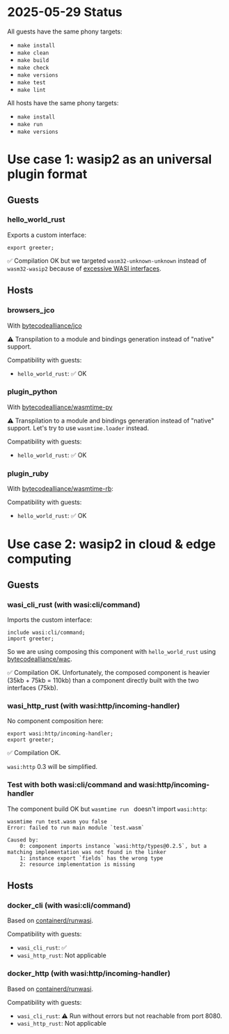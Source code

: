 # 2025-05-29 Status

All guests have the same phony targets:

- `make install`
- `make clean`
- `make build`
- `make check`
- `make versions`
- `make test`
- `make lint`

All hosts have the same phony targets:

- `make install`
- `make run`
- `make versions`

# Use case 1: wasip2 as an universal plugin format

## Guests

### hello_world_rust

Exports a custom interface:

```
export greeter;
```

✅ Compilation OK but we targeted `wasm32-unknown-unknown` instead of `wasm32-wasip2` because of [excessive WASI interfaces](https://github.com/rust-lang/rust/issues/133235).

## Hosts

### browsers_jco

With [bytecodealliance/jco](https://github.com/bytecodealliance/jco/)

⚠️ Transpilation to a module and bindings generation instead of "native" support.

Compatibility with guests:

- `hello_world_rust`: ✅ OK

### plugin_python

With [bytecodealliance/wasmtime-py](https://github.com/bytecodealliance/wasmtime-py/)

⚠️ Transpilation to a module and bindings generation instead of "native" support. Let's try to use `wasmtime.loader` instead.

Compatibility with guests:

- `hello_world_rust`: ✅ OK

### plugin_ruby

With [bytecodealliance/wasmtime-rb](https://github.com/bytecodealliance/wasmtime-rb/):

Compatibility with guests:

- `hello_world_rust`: ✅ OK

# Use case 2: wasip2 in cloud & edge computing

## Guests

### wasi_cli_rust (with wasi:cli/command)

Imports the custom interface:

```
include wasi:cli/command;
import greeter;
```

So we are using composing this component with `hello_world_rust` using [bytecodealliance/wac](https://github.com/bytecodealliance/wac).

✅ Compilation OK. Unfortunately, the composed component is heavier (35kb + 75kb = 110kb) than a component directly built with the two interfaces (75kb).

### wasi_http_rust (with wasi:http/incoming-handler)

No component composition here:

```
export wasi:http/incoming-handler;
export greeter;
```

✅ Compilation OK.

`wasi:http` 0.3 will be simplified.

### Test with both wasi:cli/command and wasi:http/incoming-handler

The component build OK but `wasmtime run ` doesn't import `wasi:http`:

```
wasmtime run test.wasm you false
Error: failed to run main module `test.wasm`

Caused by:
    0: component imports instance `wasi:http/types@0.2.5`, but a matching implementation was not found in the linker
    1: instance export `fields` has the wrong type
    2: resource implementation is missing
```

## Hosts

### docker_cli (with wasi:cli/command)

Based on [containerd/runwasi](https://github.com/containerd/runwasi).

Compatibility with guests:

- `wasi_cli_rust`: ✅
- `wasi_http_rust`: Not applicable

### docker_http (with wasi:http/incoming-handler)

Based on [containerd/runwasi](https://github.com/containerd/runwasi).

Compatibility with guests:

- `wasi_cli_rust`: ⚠️ Run without errors but not reachable from port 8080.
- `wasi_http_rust`: Not applicable
